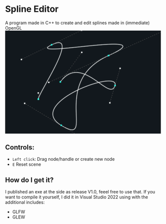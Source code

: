 # Spline Editor

A program made in C++ to create and edit splines made in (immediate) OpenGL
<img src="misc/demo.png" width=600 />

## Controls:
- <code>Left click</code>: Drag node/handle or create new node
- <code>E</code> Reset scene

## How do I get it?
I published an exe at the side as release V1.0, feeel free to use that.
If you want to compile it yourself, I did it in Visual Studio 2022 using with the additional includes:
- GLFW
- GLEW
